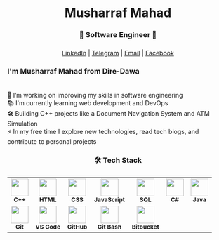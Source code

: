 ###

<h1 align="center">Musharraf Mahad</h1>

###

<h3 align="center"> 🚀 Software Engineer 🚀 </h3>

###

<div align="center">
  <a href="https://www.linkedin.com/in/musharraf-mahad-0424ba218/" target="_blank">LinkedIn</a> |
  <a href="https://t.me/MMHyeb" target="_blank">Telegram</a> |
  <a href="mailto:musharafmahad17@gmail.com" target="_blank">Email</a> |
  <a href="https://facebook.com/Musharaf Mahad Hussein" target="_blank">Facebook</a>
</div>

###

<p align="left">
<h3> I'm Musharraf Mahad from Dire-Dawa <br><br> </h3>
🔭 I’m working on improving my skills in software engineering<br>
📚 I'm currently learning web development and DevOps<br>
🛠️ Building C++ projects like a Document Navigation System and ATM Simulation<br>
⚡ In my free time I explore new technologies, read tech blogs, and contribute to personal projects
</p>

<h3 align="center">🛠️ Tech Stack</h3>

###

<table align="center">
  <tr>
    <td align="center"><img src="https://cdn.jsdelivr.net/gh/devicons/devicon/icons/cplusplus/cplusplus-original.svg" width="40"/><br><sub><b>C++</b></sub></td>
    <td align="center"><img src="https://cdn.jsdelivr.net/gh/devicons/devicon/icons/html5/html5-original.svg" width="40"/><br><sub><b>HTML</b></sub></td>
    <td align="center"><img src="https://cdn.jsdelivr.net/gh/devicons/devicon/icons/css3/css3-original.svg" width="40"/><br><sub><b>CSS</b></sub></td>
    <td align="center"><img src="https://cdn.jsdelivr.net/gh/devicons/devicon/icons/javascript/javascript-original.svg" width="40"/><br><sub><b>JavaScript</b></sub></td>
    <td align="center"><img src="https://cdn.jsdelivr.net/gh/devicons/devicon/icons/mysql/mysql-original.svg" width="40"/><br><sub><b>SQL</b></sub></td>
    <td align="center"><img src="https://cdn.jsdelivr.net/gh/devicons/devicon/icons/csharp/csharp-original.svg" width="40"/><br><sub><b>C#</b></sub></td>
    <td align="center"><img src="https://cdn.jsdelivr.net/gh/devicons/devicon/icons/java/java-original.svg" width="40"/><br><sub><b>Java</b></sub></td>
  </tr>
  <tr>
    <td align="center"><img src="https://cdn.jsdelivr.net/gh/devicons/devicon/icons/git/git-original.svg" width="40"/><br><sub><b>Git</b></sub></td>
    <td align="center"><img src="https://cdn.jsdelivr.net/gh/devicons/devicon/icons/vscode/vscode-original.svg" width="40"/><br><sub><b>VS Code</b></sub></td>
 <td align="center">
  <img src="https://img.icons8.com/ios-filled/50/000000/github.png" width="40"/><br>
  <sub><b>GitHub</b></sub>
   <td align="center">
  <img src="https://cdn.jsdelivr.net/gh/devicons/devicon/icons/git/git-original.svg" width="40"/><br>
  <sub><b>Git Bash</b></sub>
     <td align="center">
  <img src="https://cdn.jsdelivr.net/gh/devicons/devicon/icons/bitbucket/bitbucket-original.svg" width="40"/><br>
  <sub><b>Bitbucket</b></sub>
</td>
</td>

</td>


    
  </tr>
</table>
